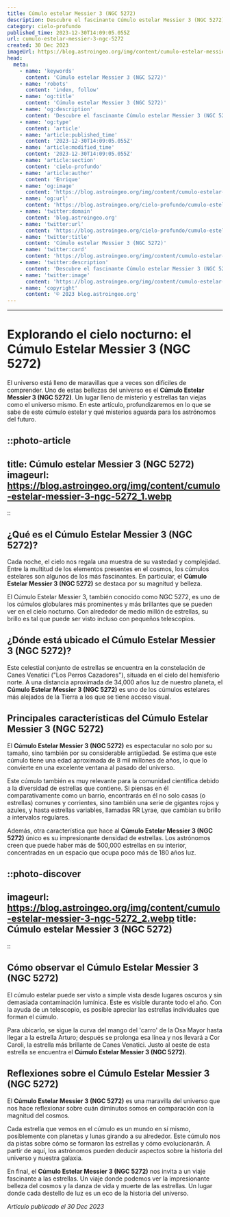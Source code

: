 ```yaml
---
title: Cúmulo estelar Messier 3 (NGC 5272)
description: Descubre el fascinante Cúmulo estelar Messier 3 (NGC 5272). Sumérgete en la increíble belleza de este objeto astronómico en nuestra guía detallada.
category: cielo-profundo
published_time: 2023-12-30T14:09:05.055Z
url: cumulo-estelar-messier-3-ngc-5272
created: 30 Dec 2023
imageUrl: https://blog.astroingeo.org/img/content/cumulo-estelar-messier-3-ngc-5272_3.webp
head:
  meta:
    - name: 'keywords'
      content: 'Cúmulo estelar Messier 3 (NGC 5272)'
    - name: 'robots'
      content: 'index, follow'
    - name: 'og:title'
      content: 'Cúmulo estelar Messier 3 (NGC 5272)'
    - name: 'og:description'
      content: 'Descubre el fascinante Cúmulo estelar Messier 3 (NGC 5272). Sumérgete en la increíble belleza de este objeto astronómico en nuestra guía detallada.'
    - name: 'og:type'
      content: 'article'
    - name: 'article:published_time'
      content: '2023-12-30T14:09:05.055Z'
    - name: 'article:modified_time'
      content: '2023-12-30T14:09:05.055Z'
    - name: 'article:section'
      content: 'cielo-profundo'
    - name: 'article:author'
      content: 'Enrique'
    - name: 'og:image'
      content: 'https://blog.astroingeo.org/img/content/cumulo-estelar-messier-3-ngc-5272_3.webp'
    - name: 'og:url'
      content: 'https://blog.astroingeo.org/cielo-profundo/cumulo-estelar-messier-3-ngc-5272'
    - name: 'twitter:domain'
      content: 'blog.astroingeo.org'
    - name: 'twitter:url'
      content: 'https://blog.astroingeo.org/cielo-profundo/cumulo-estelar-messier-3-ngc-5272'
    - name: 'twitter:title'
      content: 'Cúmulo estelar Messier 3 (NGC 5272)'
    - name: 'twitter:card'
      content: 'https://blog.astroingeo.org/img/content/cumulo-estelar-messier-3-ngc-5272_3.webp'
    - name: 'twitter:description'
      content: 'Descubre el fascinante Cúmulo estelar Messier 3 (NGC 5272). Sumérgete en la increíble belleza de este objeto astronómico en nuestra guía detallada.'
    - name: 'twitter:image'
      content: 'https://blog.astroingeo.org/img/content/cumulo-estelar-messier-3-ngc-5272_3.webp'
    - name: 'copyright'
      content: '© 2023 blog.astroingeo.org'
---
```

---
# Explorando el cielo nocturno: el Cúmulo Estelar Messier 3 (NGC 5272)

El universo está lleno de maravillas que a veces son difíciles de comprender. Uno de estas bellezas del universo es el **Cúmulo Estelar Messier 3 (NGC 5272)**. Un lugar lleno de misterio y estrellas tan viejas como el universo mismo. En este artículo, profundizaremos en lo que se sabe de este cúmulo estelar y qué misterios aguarda para los astrónomos del futuro.

::photo-article
---
title: Cúmulo estelar Messier 3 (NGC 5272)
imageurl: https://blog.astroingeo.org/img/content/cumulo-estelar-messier-3-ngc-5272_1.webp
---
::

## ¿Qué es el Cúmulo Estelar Messier 3 (NGC 5272)?

Cada noche, el cielo nos regala una muestra de su vastedad y complejidad. Entre la multitud de los elementos presentes en el cosmos, los cúmulos estelares son algunos de los más fascinantes. En particular, el **Cúmulo Estelar Messier 3 (NGC 5272)** se destaca por su magnitud y belleza.

El Cúmulo Estelar Messier 3, también conocido como NGC 5272, es uno de los cúmulos globulares más prominentes y más brillantes que se pueden ver en el cielo nocturno. Con alrededor de medio millón de estrellas, su brillo es tal que puede ser visto incluso con pequeños telescopios.

## ¿Dónde está ubicado el Cúmulo Estelar Messier 3 (NGC 5272)?

Este celestial conjunto de estrellas se encuentra en la constelación de Canes Venatici ("Los Perros Cazadores"), situada en el cielo del hemisferio norte. A una distancia aproximada de 34,000 años luz de nuestro planeta, el **Cúmulo Estelar Messier 3 (NGC 5272)** es uno de los cúmulos estelares más alejados de la Tierra a los que se tiene acceso visual.

## Principales características del Cúmulo Estelar Messier 3 (NGC 5272)

El **Cúmulo Estelar Messier 3 (NGC 5272)** es espectacular no solo por su tamaño, sino también por su considerable antigüedad. Se estima que este cúmulo tiene una edad aproximada de 8 mil millones de años, lo que lo convierte en una excelente ventana al pasado del universo.

Este cúmulo también es muy relevante para la comunidad científica debido a la diversidad de estrellas que contiene. Si piensas en él comparativamente como un barrio, encontrarás en él no solo casas (o estrellas) comunes y corrientes, sino también una serie de gigantes rojos y azules, y hasta estrellas variables, llamadas RR Lyrae, que cambian su brillo a intervalos regulares.

Además, otra característica que hace al **Cúmulo Estelar Messier 3 (NGC 5272)** único es su impresionante densidad de estrellas. Los astrónomos creen que puede haber más de 500,000 estrellas en su interior, concentradas en un espacio que ocupa poco más de 180 años luz.


::photo-discover
---
imageurl: https://blog.astroingeo.org/img/content/cumulo-estelar-messier-3-ngc-5272_2.webp
title: Cúmulo estelar Messier 3 (NGC 5272)
---
::

## Cómo observar el Cúmulo Estelar Messier 3 (NGC 5272)

El cúmulo estelar puede ser visto a simple vista desde lugares oscuros y sin demasiada contaminación lumínica. Este es visible durante todo el año. Con la ayuda de un telescopio, es posible apreciar las estrellas individuales que forman el cúmulo.

Para ubicarlo, se sigue la curva del mango del 'carro' de la Osa Mayor hasta llegar a la estrella Arturo; después se prolonga esa línea y nos llevará a Cor Caroli, la estrella más brillante de Canes Venatici. Justo al oeste de esta estrella se encuentra el **Cúmulo Estelar Messier 3 (NGC 5272)**.

## Reflexiones sobre el Cúmulo Estelar Messier 3 (NGC 5272)

El **Cúmulo Estelar Messier 3 (NGC 5272)** es una maravilla del universo que nos hace reflexionar sobre cuán diminutos somos en comparación con la magnitud del cosmos.

Cada estrella que vemos en el cúmulo es un mundo en sí mismo, posiblemente con planetas y lunas girando a su alrededor. Este cúmulo nos da pistas sobre cómo se formaron las estrellas y cómo evolucionarán. A partir de aquí, los astrónomos pueden deducir aspectos sobre la historia del universo y nuestra galaxia.

En final, el **Cúmulo Estelar Messier 3 (NGC 5272)** nos invita a un viaje fascinante a las estrellas. Un viaje donde podemos ver la impresionante belleza del cosmos y la danza de vida y muerte de las estrellas. Un lugar donde cada destello de luz es un eco de la historia del universo.


_Artículo publicado el 30 Dec 2023_